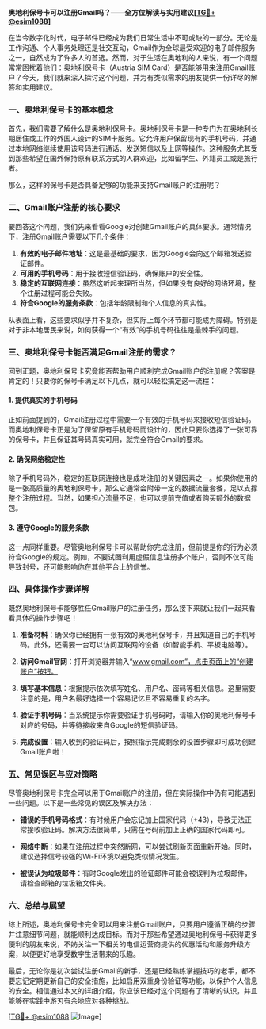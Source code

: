 **奥地利保号卡可以注册Gmail吗？——全方位解读与实用建议[[TG💪+ @esim1088](https://t.me/s/esim1088)]**

在当今数字化时代，电子邮件已经成为我们日常生活中不可或缺的一部分。无论是工作沟通、个人事务处理还是社交互动，Gmail作为全球最受欢迎的电子邮件服务之一，自然成为了许多人的首选。然而，对于生活在奥地利的人来说，有一个问题常常困扰着他们：奥地利保号卡（Austria SIM Card）是否能够用来注册Gmail账户？今天，我们就来深入探讨这个问题，并为有类似需求的朋友提供一份详尽的解答和实用建议。

### 一、奥地利保号卡的基本概念

首先，我们需要了解什么是奥地利保号卡。奥地利保号卡是一种专门为在奥地利长期居住或工作的外国人设计的SIM卡服务。它允许用户保留现有的手机号码，并通过本地网络继续使用该号码进行通话、发送短信以及上网等操作。这种服务尤其受到那些希望在国外保持原有联系方式的人群欢迎，比如留学生、外籍员工或是旅行者。

那么，这样的保号卡是否具备足够的功能来支持Gmail账户的注册呢？

### 二、Gmail账户注册的核心要求

要回答这个问题，我们先来看看Google对创建Gmail账户的具体要求。通常情况下，注册Gmail账户需要以下几个条件：

1. **有效的电子邮件地址**：这是最基础的要求，因为Google会向这个邮箱发送验证邮件。
2. **可用的手机号码**：用于接收短信验证码，确保账户的安全性。
3. **稳定的互联网连接**：虽然这听起来理所当然，但如果没有良好的网络环境，整个注册过程可能会失败。
4. **符合Google的服务条款**：包括年龄限制和个人信息的真实性。

从表面上看，这些要求似乎并不复杂，但实际上每个环节都可能成为障碍。特别是对于非本地居民来说，如何获得一个“有效”的手机号码往往是最棘手的问题。

### 三、奥地利保号卡能否满足Gmail注册的需求？

回到正题，奥地利保号卡究竟能否帮助用户顺利完成Gmail账户的注册呢？答案是肯定的！只要你的保号卡满足以下几点，就可以轻松搞定这一流程：

#### 1. 提供真实的手机号码
正如前面提到的，Gmail注册过程中需要一个有效的手机号码来接收短信验证码。而奥地利保号卡正是为了保留原有手机号码而设计的，因此只要你选择了一张可靠的保号卡，并且保证其号码真实可用，就完全符合Gmail的要求。

#### 2. 确保网络稳定性
除了手机号码外，稳定的互联网连接也是成功注册的关键因素之一。如果你使用的是一张高质量的奥地利保号卡，那么它通常会附带一定的数据流量套餐，足以支撑整个注册过程。当然，如果担心流量不足，也可以提前充值或者购买额外的数据包。

#### 3. 遵守Google的服务条款
这一点同样重要。尽管奥地利保号卡可以帮助你完成注册，但前提是你的行为必须符合Google的规定。例如，不要试图利用虚假信息注册多个账户，否则不仅可能导致封号，还可能影响你在其他平台上的信誉。

### 四、具体操作步骤详解

既然奥地利保号卡能够胜任Gmail账户的注册任务，那么接下来就让我们一起来看看具体的操作步骤吧！

1. **准备材料**：确保你已经拥有一张有效的奥地利保号卡，并且知道自己的手机号码。此外，还需要一台可以访问互联网的设备（如智能手机、平板电脑等）。
   
2. **访问Gmail官网**：打开浏览器并输入“www.gmail.com”，点击页面上的“创建账户”按钮。

3. **填写基本信息**：根据提示依次填写姓名、用户名、密码等相关信息。这里需要注意的是，用户名最好选择一个容易记忆且不容易重复的名字。

4. **验证手机号码**：当系统提示你需要验证手机号码时，请输入你的奥地利保号卡对应的号码，并等待接收来自Google的短信验证码。

5. **完成设置**：输入收到的验证码后，按照指示完成剩余的设置步骤即可成功创建Gmail账户啦！

### 五、常见误区与应对策略

尽管奥地利保号卡完全可以用于Gmail账户的注册，但在实际操作中仍有可能遇到一些问题。以下是一些常见的误区及解决办法：

- **错误的手机号码格式**：有时候用户会忘记加上国家代码（+43），导致无法正常接收验证码。解决方法很简单，只需在号码前加上正确的国家代码即可。
  
- **网络中断**：如果在注册过程中突然断网，可以尝试刷新页面重新开始。同时，建议选择信号较强的Wi-Fi环境以避免类似情况发生。

- **被误认为垃圾邮件**：有时Google发出的验证邮件可能会被误判为垃圾邮件，请检查邮箱的垃圾箱文件夹。

### 六、总结与展望

综上所述，奥地利保号卡完全可以用来注册Gmail账户，只要用户遵循正确的步骤并注意细节问题，就能顺利达成目标。而对于那些希望通过奥地利保号卡获得更多便利的朋友来说，不妨关注一下相关的电信运营商提供的优惠活动和服务升级方案，以便更好地享受数字生活带来的乐趣。

最后，无论你是初次尝试注册Gmail的新手，还是已经熟练掌握技巧的老手，都不要忘记定期更新自己的安全措施，比如启用双重身份验证等功能，以保护个人信息的安全。相信通过本文的详细介绍，你应该已经对这个问题有了清晰的认识，并且能够在实践中游刃有余地应对各种挑战。

[[TG💪+ @esim1088](https://t.me/s/esim1088) ![Image](https://i.postimg.cc/4NQfJmqS/Snipaste-2025-05-13-00-14-12.png)]